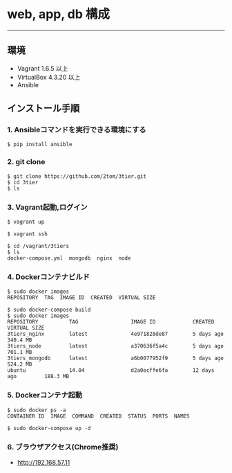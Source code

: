# web, app, db 構成

---

## 環境

- Vagrant 1.6.5 以上
- VirtualBox 4.3.20 以上
- Ansible

## インストール手順

### 1. Ansibleコマンドを実行できる環境にする

```
$ pip install ansible
```

### 2. git clone

```
$ git clone https://github.com/2tom/3tier.git
$ cd 3tier
$ ls
```

### 3. Vagrant起動,ログイン

```
$ vagrant up

$ vagrant ssh

$ cd /vagrant/3tiers
$ ls
docker-compose.yml  mongodb  nginx  node
```

### 4. Dockerコンテナビルド

```
$ sudo docker images
REPOSITORY  TAG  IMAGE ID  CREATED  VIRTUAL SIZE

$ sudo docker-compose build
$ sudo docker images
REPOSITORY          TAG                 IMAGE ID            CREATED             VIRTUAL SIZE
3tiers_nginx        latest              4e971828de87        5 days ago          340.4 MB
3tiers_node         latest              a370636f5a4c        5 days ago          701.1 MB
3tiers_mongodb      latest              a6b0077952f9        5 days ago          524.2 MB
ubuntu              14.04               d2a0ecffe6fa        12 days ago         188.3 MB
```

### 5. Dockerコンテナ起動

```
$ sudo docker ps -a
CONTAINER ID  IMAGE  COMMAND  CREATED  STATUS  PORTS  NAMES

$ sudo docker-compose up -d

```

### 6. ブラウザアクセス(Chrome推奨)

- http://192.168.57.11

